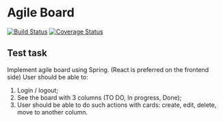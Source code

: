 # Agile Board

[![Build Status](https://travis-ci.org/JIeIIIa/agile-board.svg?branch=master)](https://travis-ci.org/JIeIIIa/agile-board)
[![Coverage Status](https://coveralls.io/repos/github/JIeIIIa/agile-board/badge.svg?branch=master)](https://coveralls.io/github/JIeIIIa/agile-board?branch=master)

## Test task

Implement agile board using Spring. (React is preferred on the frontend side)
User should be able to:
1) Login / logout;
2) See the board with 3 columns (TO DO, In progress, Done);
3) User should be able to do such actions with cards: 
   create, edit, delete, move to another column.
